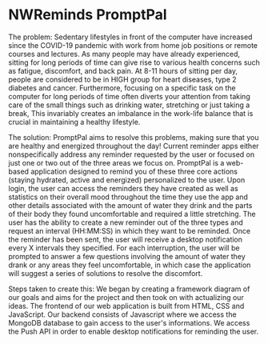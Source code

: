 # NWReminds PromptPal

The problem:
Sedentary lifestyles in front of the computer have increased since the COVID-19 pandemic with work from home job positions or remote courses and lectures. As many people may have already experienced, sitting for long periods of time can give rise to various health concerns such as fatigue, discomfort, and back pain. At 8-11 hours of sitting per day, people are considered to be in HIGH group for heart diseases, type 2 diabetes and cancer. Furthermore, focusing on a specific task on the computer for long periods of time often diverts your attention from taking care of the small things such as drinking water, stretching or just taking a break, This invariably creates an imbalance in the work-life balance that is crucial in maintaining a healthy lifestyle. 

The solution:
PromptPal aims to resolve this problems, making sure that you are healthy and energized throughout the day! Current reminder apps either nonspecifically address any reminder requested by the user or focused on just one or two out of the three areas we focus on. PromptPal is a web-based application designed to remind you of these three core actions (staying hydrated, active and energized) personalized to the user. Upon login, the user can access the reminders they have created as well as statistics on their overall mood throughout the time they use the app and other details associated with the amount of water they drink and the parts of their body they found uncomfortable and required a little stretching.  The user has the ability to create a new reminder out of the three types and request an interval (HH:MM:SS) in which they want to be reminded. Once the reminder has been sent, the user will receive a desktop notification every X intervals they specified. For each interruption, the user will be prompted to answer a few questions involving the amount of water they drank or any areas they feel uncomfortable, in which case the application will suggest a series of solutions to resolve the discomfort. 

Steps taken to create this: 
We began by creating a framework diagram of our goals and aims for the project and then took on with actualizing our ideas. The frontend of our web application is built from HTML, CSS and JavaScript. Our backend consists of Javascript where we access the MongoDB database to gain access to the user's informations. We access the Push API in order to enable desktop notifications for reminding the user.

